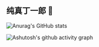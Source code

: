 ## 纯真丁一郎 👋

![Anurag's GitHub stats](https://github-readme-stats.vercel.app/api?username=ESP-8266-offical)

![Ashutosh's github activity graph](https://github-readme-activity-graph.vercel.app/graph?username=ESP-8266-offical)



